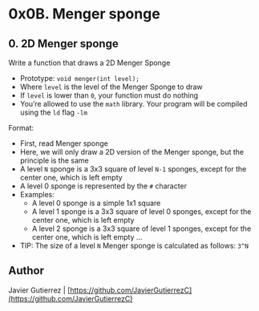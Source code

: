 #  0x0B. Menger sponge
## 0. 2D Menger sponge
Write a function that draws a 2D Menger Sponge

* Prototype: ```void menger(int level);```
* Where ```level``` is the level of the Menger Sponge to draw
* If ```level``` is lower than ```0```, your function must do nothing
* You’re allowed to use the ```math``` library. Your program will be compiled using the ```ld``` flag ```-lm```

Format:

* First, read Menger sponge
* Here, we will only draw a 2D version of the Menger sponge, but the principle is the same
* A level ```N``` sponge is a 3x3 square of level ```N-1``` sponges, except for the center one, which is left empty
* A level 0 sponge is represented by the ```#``` character
* Examples:
    * A level 0 sponge is a simple 1x1 square
    * A level 1 sponge is a 3x3 square of level 0 sponges, except for the center one, which is left empty
    * A level 2 sponge is a 3x3 square of level 1 sponges, except for the center one, which is left empty
	    …
* TIP: The size of a level ```N``` Menger sponge is calculated as follows: ```3^N```


## Author

Javier Gutierrez  | [https://github.com/JavierGutierrezC](https://github.com/JavierGutierrezC)